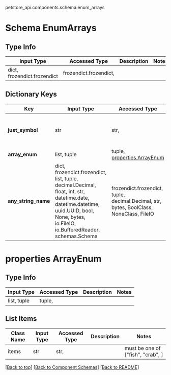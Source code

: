 petstore_api.components.schema.enum_arrays
# Schema EnumArrays

## Type Info
Input Type | Accessed Type | Description | Notes
------------ | ------------- | ------------- | -------------
dict, frozendict.frozendict | frozendict.frozendict,  |  |

## Dictionary Keys
Key | Input Type | Accessed Type | Description | Notes
------------ | ------------- | ------------- | ------------- | -------------
**just_symbol** | str | str,  |  | [optional] must be one of [">=", "$", ]
**array_enum** | list, tuple | tuple, [properties.ArrayEnum](#properties-arrayenum) |  | [optional]
**any_string_name** | dict, frozendict.frozendict, list, tuple, decimal.Decimal, float, int, str, datetime.date, datetime.datetime, uuid.UUID, bool, None, bytes, io.FileIO, io.BufferedReader, schemas.Schema | frozendict.frozendict, tuple, decimal.Decimal, str, bytes, BoolClass, NoneClass, FileIO | any string name can be used but the value must be the correct type | [optional]

# properties ArrayEnum

## Type Info
Input Type | Accessed Type | Description | Notes
------------ | ------------- | ------------- | -------------
list, tuple | tuple,  |  |

## List Items
Class Name | Input Type | Accessed Type | Description | Notes
------------- | ------------- | ------------- | ------------- | -------------
items | str | str,  |  | must be one of ["fish", "crab", ]

[[Back to top]](#top) [[Back to Component Schemas]](../../../README.md#Component-Schemas) [[Back to README]](../../../README.md)
